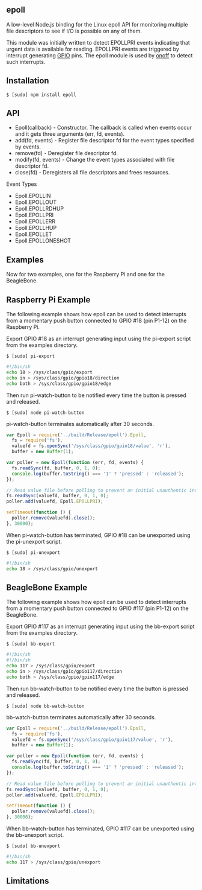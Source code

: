 ## epoll

A low-level Node.js binding for the Linux epoll API for monitoring multiple
file descriptors to see if I/O is possible on any of them.

This module was initially written to detect EPOLLPRI events indicating that
urgent data is available for reading. EPOLLPRI events are triggered by
interrupt generating [GPIO](https://www.kernel.org/doc/Documentation/gpio.txt)
pins. The epoll module is used by [onoff](https://github.com/fivdi/onoff)
to detect such interrupts.

## Installation

    $ [sudo] npm install epoll

## API

  * Epoll(callback) - Constructor. The callback is called when events occur and
it gets three arguments (err, fd, events).
  * add(fd, events) - Register file descriptor fd for the event types specified
by events.
  * remove(fd) - Deregister file descriptor fd.
  * modify(fd, events) - Change the event types associated with file descriptor
fd.
  * close(fd) - Deregisters all file descriptors and frees resources.

Event Types

  * Epoll.EPOLLIN
  * Epoll.EPOLLOUT
  * Epoll.EPOLLRDHUP
  * Epoll.EPOLLPRI
  * Epoll.EPOLLERR
  * Epoll.EPOLLHUP
  * Epoll.EPOLLET
  * Epoll.EPOLLONESHOT

## Examples

Now for two examples, one for the Raspberry Pi and one for the BeagleBone.

## Raspberry Pi Example

The following example shows how epoll can be used to detect interrupts from a
momentary push button connected to GPIO #18 (pin P1-12) on the Raspberry Pi.

Export GPIO #18 as an interrupt generating input using the pi-export script
from the examples directory.

    $ [sudo] pi-export

```bash
#!/bin/sh
echo 18 > /sys/class/gpio/export
echo in > /sys/class/gpio/gpio18/direction
echo both > /sys/class/gpio/gpio18/edge
```

Then run pi-watch-button to be notified every time the button is pressed and
released.

    $ [sudo] node pi-watch-button

pi-watch-button terminates automatically after 30 seconds.

```js
var Epoll = require('../build/Release/epoll').Epoll,
  fs = require('fs'),
  valuefd = fs.openSync('/sys/class/gpio/gpio18/value', 'r'),
  buffer = new Buffer(1);

var poller = new Epoll(function (err, fd, events) {
  fs.readSync(fd, buffer, 0, 1, 0);
  console.log(buffer.toString() === '1' ? 'pressed' : 'released');
});

// Read value file before polling to prevent an initial unauthentic interrupt
fs.readSync(valuefd, buffer, 0, 1, 0);
poller.add(valuefd, Epoll.EPOLLPRI);

setTimeout(function () {
  poller.remove(valuefd).close();
}, 30000);
```

When pi-watch-button has terminated, GPIO #18 can be unexported using the
pi-unexport script.

    $ [sudo] pi-unexport

```bash
#!/bin/sh
echo 18 > /sys/class/gpio/unexport
```

## BeagleBone Example

The following example shows how epoll can be used to detect interrupts from a
momentary push button connected to GPIO #117 (pin P1-12) on the BeagleBone.

Export GPIO #117 as an interrupt generating input using the bb-export script
from the examples directory.

    $ [sudo] bb-export

```bash
#!/bin/sh
#!/bin/sh
echo 117 > /sys/class/gpio/export
echo in > /sys/class/gpio/gpio117/direction
echo both > /sys/class/gpio/gpio117/edge
```

Then run bb-watch-button to be notified every time the button is pressed and
released.

    $ [sudo] node bb-watch-button

bb-watch-button terminates automatically after 30 seconds.

```js
var Epoll = require('../build/Release/epoll').Epoll,
  fs = require('fs'),
  valuefd = fs.openSync('/sys/class/gpio/gpio117/value', 'r'),
  buffer = new Buffer(1);

var poller = new Epoll(function (err, fd, events) {
  fs.readSync(fd, buffer, 0, 1, 0);
  console.log(buffer.toString() === '1' ? 'pressed' : 'released');
});

// Read value file before polling to prevent an initial unauthentic interrupt
fs.readSync(valuefd, buffer, 0, 1, 0);
poller.add(valuefd, Epoll.EPOLLPRI);

setTimeout(function () {
  poller.remove(valuefd).close();
}, 30000);
```

When bb-watch-button has terminated, GPIO #117 can be unexported using the
bb-unexport script.

    $ [sudo] bb-unexport

```bash
#!/bin/sh
echo 117 > /sys/class/gpio/unexport
```

## Limitations

